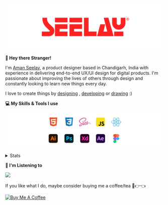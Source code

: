 [![banner](./images/seelay.svg)](https://www.seelay.in)

**👋 Hey there Stranger!**

I'm [Aman Seelay](https://www.seelay.in), a product designer based in Chandigarh, India with experience in delivering end-to-end UX/UI design for digital products. I'm passionate about improving the lives of others through design and constantly looking to learn new things every day.

I love to create things by [designing](https://www.seelay.in/#work) , [developing](https://www.seelay.in/#projects) or [drawing](https://art.seelay.in) :)

**💻 My Skills & Tools I use**

[![banner](./images/skills&tools.svg)](https://www.seelay.in/about)

<details>
  <summary>Stats</summary>

---

<!--START_SECTION:waka-->
![Profile Views](http://img.shields.io/badge/Profile%20Views-3-blue)

**🐱 My GitHub Data** 

> 📦 480.6 kB Used in GitHub's Storage 
 > 
> 🏆 551 Contributions in the Year 2023
 > 
> 💼 Opted to Hire
 > 
> 📜 1 Public Repository 
 > 
> 🔑 42 Private Repository 
 > 
**I'm a Night 🦉** 

```text
🌞 Morning                294 commits         ████░░░░░░░░░░░░░░░░░░░░░   17.53 % 
🌆 Daytime                274 commits         ████░░░░░░░░░░░░░░░░░░░░░   16.34 % 
🌃 Evening                488 commits         ███████░░░░░░░░░░░░░░░░░░   29.10 % 
🌙 Night                  621 commits         █████████░░░░░░░░░░░░░░░░   37.03 % 
```
📅 **I'm Most Productive on Sunday** 

```text
Monday                   213 commits         ███░░░░░░░░░░░░░░░░░░░░░░   12.70 % 
Tuesday                  279 commits         ████░░░░░░░░░░░░░░░░░░░░░   16.64 % 
Wednesday                148 commits         ██░░░░░░░░░░░░░░░░░░░░░░░   08.83 % 
Thursday                 256 commits         ████░░░░░░░░░░░░░░░░░░░░░   15.27 % 
Friday                   189 commits         ███░░░░░░░░░░░░░░░░░░░░░░   11.27 % 
Saturday                 268 commits         ████░░░░░░░░░░░░░░░░░░░░░   15.98 % 
Sunday                   324 commits         █████░░░░░░░░░░░░░░░░░░░░   19.32 % 
```


📊 **This Week I Spent My Time On** 

```text
🕑︎ Time Zone: Asia/Kolkata

💬 Programming Languages: 
Other                    5 hrs 47 mins       ██████████████████░░░░░░░   70.24 % 
TypeScript               2 hrs 18 mins       ███████░░░░░░░░░░░░░░░░░░   27.88 % 
JavaScript               8 mins              ░░░░░░░░░░░░░░░░░░░░░░░░░   01.76 % 
Bash                     0 secs              ░░░░░░░░░░░░░░░░░░░░░░░░░   00.08 % 
JSON                     0 secs              ░░░░░░░░░░░░░░░░░░░░░░░░░   00.03 % 

🔥 Editors: 
Chrome                   4 hrs 39 mins       ██████████████░░░░░░░░░░░   56.49 % 
VS Code                  2 hrs 30 mins       ████████░░░░░░░░░░░░░░░░░   30.40 % 
Edge                     1 hr 4 mins         ███░░░░░░░░░░░░░░░░░░░░░░   13.12 % 

💻 Operating System: 
Windows                  8 hrs 15 mins       █████████████████████████   100.00 % 
```

**I Mostly Code in JavaScript** 

```text
JavaScript               28 repos            ████████████████░░░░░░░░░   63.64 % 
TypeScript               13 repos            ███████░░░░░░░░░░░░░░░░░░   29.55 % 
Java                     3 repos             ██░░░░░░░░░░░░░░░░░░░░░░░   06.82 % 
```




 Last Updated on 07/11/2023 06:38:32 UTC
<!--END_SECTION:waka-->

---

 </details>

**🎵 I'm Listening to**

<object data="https://now-play.vercel.app/api/generate?uid=7a17a86e-d6b7-43b5-8d9c-1d6dae42a779" >

  <img src="https://now-play.vercel.app/api/generate?uid=7a17a86e-d6b7-43b5-8d9c-1d6dae42a779" />

</object>

If you like what I do, maybe consider buying me a coffee/tea 🥺👉👈

<a href="https://www.buymeacoffee.com/seelay" target="_blank"><img src="https://cdn.buymeacoffee.com/buttons/v2/default-red.png" alt="Buy Me A Coffee" width="150" ></a>
